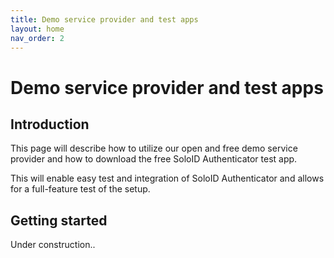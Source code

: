 ```yaml
---
title: Demo service provider and test apps
layout: home
nav_order: 2
---
```


# Demo service provider and test apps

## Introduction
This page will describe how to utilize our open and free demo service provider and how to download the free SoloID Authenticator test app.

This will enable easy test and integration of SoloID Authenticator and allows for a full-feature test of the setup.

## Getting started
Under construction..
